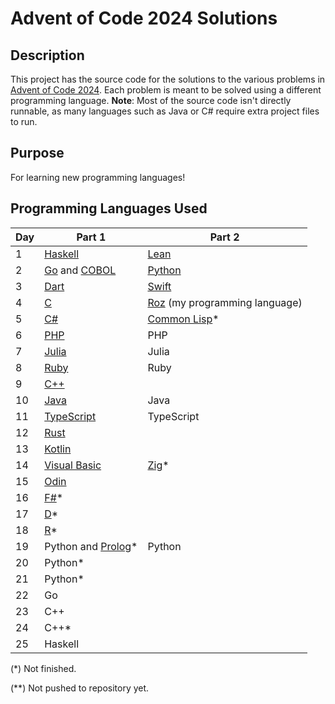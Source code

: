 # Advent of Code 2024 Solutions

## Description
This project has the source code for the solutions to the various problems in [Advent of Code 2024](https://adventofcode.com/2024). 
Each problem is meant to be solved using a different programming language.
**Note**: Most of the source code isn't directly runnable, as many languages such as Java or C# require extra project files to run.

## Purpose
For learning new programming languages!

## Programming Languages Used
| Day | Part 1       | Part 2     |
|-----|--------------|------------|
| 1   | [Haskell](https://www.haskell.org/)      | [Lean](https://lean-lang.org/about/)       |
| 2   | [Go](https://go.dev/doc/) and [COBOL](https://www.ibm.com/think/topics/cobol)          | [Python](https://www.python.org/about/apps/)     |
| 3   | [Dart](https://dart.dev/language)         | [Swift](https://www.swift.org/)      |
| 4   | [C](https://en.wikipedia.org/wiki/C_(programming_language) )          | [Roz](https://github.com/cyan-wolf/roz_lang) (my programming language)        |
| 5   | [C#](https://learn.microsoft.com/en-us/dotnet/csharp/tour-of-csharp/overview)           | [Common Lisp](https://common-lisp.net/)*           |
| 6   | [PHP](https://www.php.net/manual/en/introduction.php)          | PHP        |
| 7   | [Julia](https://docs.julialang.org/en/v1/)        | Julia      |
| 8   | [Ruby](https://www.ruby-lang.org/en/about/)         | Ruby       |
| 9   | [C++](https://en.wikipedia.org/wiki/C%2B%2B)          |            |
| 10  | [Java](https://www.java.com/en/download/help/whatis_java.html)         | Java       |
| 11  | [TypeScript](https://www.typescriptlang.org/docs/handbook/intro.html)   | TypeScript |
| 12  | [Rust](https://www.rust-lang.org/)         |            |
| 13  | [Kotlin](https://kotlinlang.org/docs/getting-started.html)       |            |
| 14  | [Visual Basic](https://learn.microsoft.com/en-us/dotnet/visual-basic/programming-guide/concepts/) | [Zig](https://ziglang.org/learn/overview/)*        |
| 15  | [Odin](https://odin-lang.org/docs/overview/)         |            |
| 16  | [F#](https://fsharp.org/)*           |            |
| 17  | [D](https://dlang.org/)*             |            |
| 18  | [R](https://www.r-project.org/)*     |            |
| 19  | Python and [Prolog](https://www.swi-prolog.org/features.html)* | Python |
| 20  | Python* | |
| 21  | Python* | |
| 22  | Go | |
| 23  | C++ | |
| 24  | C++* | |
| 25  | Haskell | |

(*) Not finished.

(**) Not pushed to repository yet.
